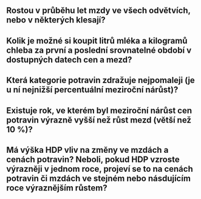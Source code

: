 ## Rostou v průběhu let mzdy ve všech odvětvích, nebo v některých klesají?

## Kolik je možné si koupit litrů mléka a kilogramů chleba za první a poslední srovnatelné období v dostupných datech cen a mezd?

## Která kategorie potravin zdražuje nejpomaleji (je u ní nejnižší percentuální meziroční nárůst)?

## Existuje rok, ve kterém byl meziroční nárůst cen potravin výrazně vyšší než růst mezd (větší než 10 %)?

## Má výška HDP vliv na změny ve mzdách a cenách potravin? Neboli, pokud HDP vzroste výrazněji v jednom roce, projeví se to na cenách potravin či mzdách ve stejném nebo násdujícím roce výraznějším růstem?
